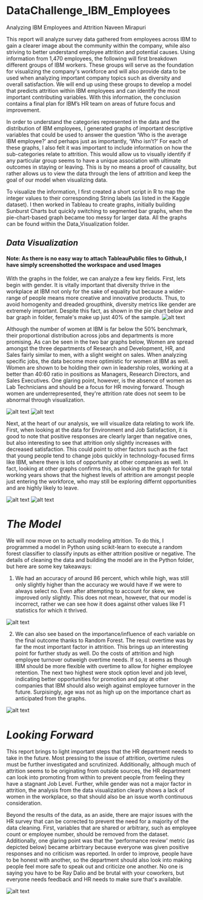 # DataChallenge_IBM_Employees

Analyzing IBM Employees and Attrition
Naveen Mirapuri

This report will analyze survey data gathered from employees across IBM to gain a clearer image about the community within the company, while also striving to better understand employee attrition and potential causes. Using information from 1,470 employees, the following will first breakdown different groups of IBM workers. These groups will serve as the foundation for visualizing the company's workforce and will also provide data to be used when analyzing important company topics such as diversity and overall satisfaction. We will end up using these groups to develop a model that predicts attrition within IBM employees and can identify the most important contributing variables. With this information, the conclusion contains a final plan for IBM’s HR team on areas of future focus and improvement. 

In order to understand the categories represented in the data and the distribution of IBM employees, I generated graphs of important descriptive variables that could be used to answer the question ‘Who is the average IBM employee?’ and perhaps just as importantly, ‘Who isn’t?’ For each of these graphs, I also felt it was important to include information on how the sub-categories relate to attrition. This would allow us to visually identify if any particular group seems to have a unique association with ultimate outcomes in staying or leaving. This is by no means a proof of causality, but rather allows us to view the data through the lens of attrition and keep the goal of our model when visualizing data. 

To visualize the information, I first created a short script in R to map the integer values to their corresponding String labels (as listed in the Kaggle dataset). I then worked in Tableau to create graphs, initially building Sunburst Charts but quickly switching to segmented bar graphs, when the pie-chart-based graph became too messy for larger data. All the graphs can be found within the Data_Visualization folder.


## ***Data Visualization***
#### Note: As there is no easy way to attach TableauPublic files to Github, I have simply screenshotted the workspace and used Images

With the graphs in the folder, we can analyze a few key fields. First, lets begin with gender. It is vitally important that diversity thrive in the workplace at IBM not only for the sake of equality but because a wider-range of people means more creative and innovative products. Thus, to avoid homogenity and dreaded groupthink, diversity metrics like gender are extremely important. Despite this fact, as shown in the pie chart below and bar graph in folder, female's make up just 40% of the sample. 
![alt text](https://github.com/NaveenM12/DataChallenge_IBM_Employees/blob/master/Data_Visualization/Gender.png?raw=true)

Although the number of women at IBM is far below the 50% benchmark, their proportional distribution across jobs and departments is more promising. As can be seen in the two bar graphs below, Women are spread amongst the three departments of Research and Development, HR, and Sales fairly similar to men, with a slight weight on sales. When analyzing specific jobs, the data become more optimistic for women at IBM as well. Women are shown to be holding their own in leadership roles, working at a better than 40:60 ratio in positions as Managers, Research Directors, and Sales Executives. One glaring point, however, is the absence of women as Lab Technicians and should be a focus for HR moving forward. Though women are underrepresented, they're attrition rate does not seem to be abnormal through visualization. 


![alt text](https://github.com/NaveenM12/DataChallenge_IBM_Employees/blob/master/Data_Visualization/Gender_By_Department.png?raw=true)
![alt text](https://github.com/NaveenM12/DataChallenge_IBM_Employees/blob/master/Data_Visualization/Job_Roles_by_Gender.png?raw=true)

Next, at the heart of our analysis, we will visualize data relating to work life. First, when looking at the data for Environment and Job Satisfaction, it is good to note that positive responses are clearly larger than negative ones, but also interesting to see that attrition only slightly increases with decreased satisfaction. This could point to other factors such as the fact that young people tend to change jobs quickly in technology-focused firms like IBM, where there is lots of opportunity at other companies as well. In fact, looking at other graphs confirms this, as looking at the graph for total working years shows that the highest levels of attrition are amongst people just entering the workforce, who may still be exploring differnt opportunities and are highly likely to leave.

![alt text](https://github.com/NaveenM12/DataChallenge_IBM_Employees/blob/master/Data_Visualization/Environment_Satisfaction.png?raw=true)
![alt text](https://github.com/NaveenM12/DataChallenge_IBM_Employees/blob/master/Data_Visualization/Total_Working_Years.png?raw=true)


# ***The Model***

We will now move on to actually modeling attrition. To do this, I programmed a model in Python using scikit-learn to execute a random forest classifier to classify inputs as either attrition positive or negative. The details of cleaning the data and building the model are in the Python folder, but here are some key takeaways:

1. We had an accuracy of around 86 percent, which while high, was still only slightly higher than the accuracy we would have if we were to always select no. Even after attempting to account for skew, we improved only slightly. This does not mean, however, that our model is incorrect, rather we can see how it does against other values like F1 statistics for which it thrived. 

![alt text](https://github.com/NaveenM12/DataChallenge_IBM_Employees/blob/master/PythonAttritionModel/Model_Results.png?raw=true)


2. We can also see based on the importance/influence of each variable on the final outcome thanks to Random Forest. The resul: overtime was by far the most important factor in attrition. This brings up an interesting point for further study as well. Do the costs of attrition and high employee turnover outweigh overtime needs. If so, it seems as though IBM should be more flexible with overtime to allow for higher employee retention. The next two highest were stock option level and job level, indicating better opportunities for promotion and pay at other companies that IBM should also weigh against employee turnover in the future. Surpisingly, age was not as high up on the importance chart as anticipated from the graphs.

![alt text](https://github.com/NaveenM12/DataChallenge_IBM_Employees/blob/master/PythonAttritionModel/Variable_Influence.png?raw=true)


# ***Looking Forward***

This report brings to light important steps that the HR department needs to take in the future. Most pressing to the issue of attrition, overtime rules must be further investigated and scrutinized. Additionally, although much of attrition seems to be originating from outside sources, the HR department can look into promoting from within to prevent people from feeling they have a stagnant Job Level. Further, while gender was not a major factor in attrition, the analysis from the data visualization clearly shows a lack of women in the workplace, so that should also be an issue worth continuous consideration.   

Beyond the results of the data, as an aside, there are major issues with the HR survey that can be corrected to prevent the need for a majority of the data cleaning. First, variables that are shared or arbitrary, such as employee count or employee number, should be removed from the dataset. Additionally, one glaring point was that the 'performance review' metric (as depicted below) became arbirtrary because everyone was given positive responses and no criticism was reported. In order to improve, people have to be honest with another, so the department should also look into making people feel more safe to speak out and criticize one another. No one is saying you have to be Ray Dalio and be brutal with your coworkers, but everyone needs feedback and HR needs to make sure that's available.

![alt text](https://github.com/NaveenM12/DataChallenge_IBM_Employees/blob/master/Data_Visualization/Performance_Rating.png?raw=true)
